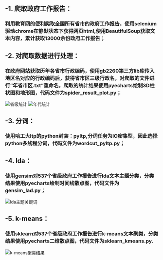 ## -1. 爬取政府工作报告：
### 利用教育网的便利爬取全国所有省市的政府工作报告，使用selenium驱动chrome在静默状态下获得网页html,使用BeautifulSoup获取文本内容，累计获取13000余份政府工作报告；

## -2. 对爬取数据进行处理：
### 在政府网站获取历年各省市行政编码，使用gb2260第三方lib库传入地区名对应的行政编码后，获得省市区三级行政名，对爬取的文件进行“年省市区.txt”重命名，爬取的统计结果使用pyecharts绘制3D柱状图和地形图，代码文件为spider_result_plot.py；
![省级统计](https://github.com/xhlgogo/Chinese-NLP-Newcomer/blob/master/pyecharts_result/%E6%94%BF%E5%BA%9C%E5%B7%A5%E4%BD%9C%E6%8A%A5%E5%91%8A%E7%9C%81%E7%BA%A7%E7%BB%9F%E8%AE%A1.png)
![年代统计](https://github.com/xhlgogo/Chinese-NLP-Newcomer/blob/master/pyecharts_result/%E6%94%BF%E5%BA%9C%E6%8A%A5%E5%91%8A%E5%B9%B4%E4%BB%A3%E7%BB%9F%E8%AE%A1.png)

## -3. 分词：
### 使用哈工大ltp的python封装：pyltp,分词任务为IO密集型，因此选择python多线程分词，代码文件为wordcut_pyltp.py；

## -4. lda：
### 使用gensim对537个省级政府工作报告进行lda文本主题分类，分类结果使用pyecharts绘制时间线散点图，代码文件为gensim_lad.py；
![lda主题关键词](https://github.com/xhlgogo/Chinese-NLP-Newcomer/blob/master/pyecharts_result/lda_timeline.gif)

## -5. k-means：
### 使用sklearn对537个省级政府工作报告进行k-means文本聚类，分类结果使用pyecharts二维散点图，代码文件为sklearn_kmeans.py.
![k-means聚类结果](https://github.com/xhlgogo/Chinese-NLP-Newcomer/blob/master/pyecharts_result/k-means%E8%81%9A%E7%B1%BB.png)
